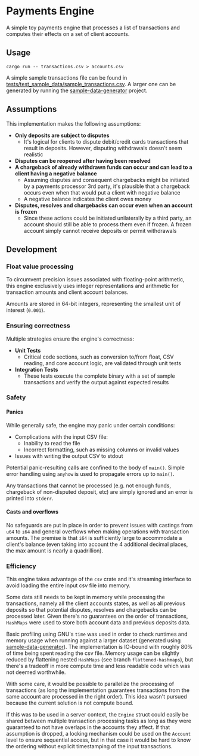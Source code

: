 # Payments Engine

A simple toy payments engine that processes a list of transactions and computes their effects on a set of client
accounts.

## Usage

```
cargo run -- transactions.csv > accounts.csv
```

A simple sample transactions file can be found
in [tests/test_sample_data/sample_transactions.csv](tests%2Ftest_sample_data%2Fsample_transactions.csv). A larger one
can be generated by running the [sample-data-generator](sample-data-generator) project.

## Assumptions

This implementation makes the following assumptions:

* **Only deposits are subject to disputes**
    * It's logical for clients to dispute debit/credit cards transactions that result in deposits. However,
      disputing withdrawals doesn't seem realistic
* **Disputes can be reopened after having been resolved**
* **A chargeback of already withdrawn funds can occur and can lead to a client having a negative balance**
    * Assuming disputes and consequent chargebacks might be initiated by a payments processor 3rd party, it's plausible
      that a chargeback occurs even when that would put a client with negative balance
    * A negative balance indicates the client owes money
* **Disputes, resolves and chargebacks can occur even when an account is frozen**
    * Since these actions could be initiated unilaterally by a third party, an account should still be able to process
      them even if frozen. A frozen account simply cannot receive deposits or permit withdrawals

## Development

### Float value processing

To circumvent precision issues associated with floating-point arithmetic, this engine exclusively uses integer
representations and arithmetic for transaction amounts and client account balances.

Amounts are stored in 64-bit integers, representing the smallest unit of interest (`0.001`).

### Ensuring correctness

Multiple strategies ensure the engine's correctness:

* **Unit Tests**
    * Critical code sections, such as conversion to/from float, CSV reading, and core account logic, are validated
      through unit tests
* **Integration Tests**
    * These tests execute the complete binary with a set of sample transactions and verify the output against expected
      results

### Safety

#### Panics

While generally safe, the engine may panic under certain conditions:

* Complications with the input CSV file:
    * Inability to read the file
    * Incorrect formatting, such as missing columns or invalid values
* Issues with writing the output CSV to stdout

Potential panic-resulting calls are confined to the body of `main()`. Simple error handling using `anyhow` is used to
propagate errors up to `main()`.

Any transactions that cannot be processed (e.g. not enough funds, chargeback of non-disputed deposit, etc) are simply
ignored and an error is printed into `stderr`.

#### Casts and overflows

No safeguards are put in place in order to prevent issues with castings from `u64` to `i64` and general overflows when
making operations with transaction amounts. The premise is that `i64` is sufficiently large to accommodate a client's
balance (even taking into account the 4 additional decimal places, the max amount is nearly a quadrillion).

### Efficiency

This engine takes advantage of the `csv` crate and it's streaming interface to avoid loading the entire input
csv file into memory.

Some data still needs to be kept in memory while processing the transactions, namely all the client accounts states, as
well as all previous deposits so that potential disputes, resolves and chargebacks can be processed later. Given there's
no guarantees on the order of transactions, `HashMaps` were used to store both account data and previous deposits data.

Basic profiling using GNU's `time` was used in order to check runtimes and memory usage when running against a larger
dataset (generated using [sample-data-generator](sample-data-generator)). The implementation is IO-bound with roughly
80%
of time being spent reading the csv file. Memory usage can be slightly reduced by flattening nested `HashMaps` (see
branch `flattened-hashmaps`), but there's a tradeoff in more compute time and less readable code which was not deemed
worthwhile.

With some care, it would be possible to parallelize the processing of transactions (as long the implementation
guarantees transactions from the same
account are processed in the right order). This idea wasn't pursued because the
current solution is not compute bound.

If this was to be used in a server context, the `Engine` struct could easily be shared between multiple transaction
processing tasks as long as they were guaranteed to not have overlaps in the accounts they affect. If that assumption is
dropped, a locking mechanism could be used on the `Account` level to ensure sequential access, but in that case it would
be hard to know the ordering without
explicit timestamping of the input transactions.

